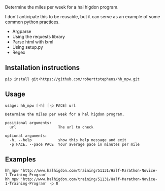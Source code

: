 Determine the miles per week for a hal higdon program.

I don't anticipate this to be reusable, but it can serve as an example of some common python practices.

 - Argparse
 - Using the requests library
 - Parse html with lxml
 - Using setup.py
 - Regex

## Installation instructions

    pip install git+https://github.com/roberttstephens/hh_mpw.git


## Usage

    usage: hh_mpw [-h] [-p PACE] url
    
    Determine the miles per week for a hal higdon program.
    
    positional arguments:
      url                   The url to check
    
    optional arguments:
      -h, --help            show this help message and exit
      -p PACE, --pace PACE  Your average pace in minutes per mile

## Examples

    hh_mpw 'http://www.halhigdon.com/training/51131/Half-Marathon-Novice-1-Training-Program'
    hh_mpw 'http://www.halhigdon.com/training/51131/Half-Marathon-Novice-1-Training-Program' -p 8
